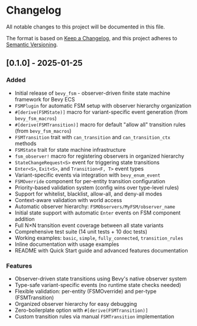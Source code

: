 # Changelog

All notable changes to this project will be documented in this file.

The format is based on [Keep a Changelog](https://keepachangelog.com/en/1.0.0/),
and this project adheres to [Semantic Versioning](https://semver.org/spec/v2.0.0.html).

## [0.1.0] - 2025-01-25

### Added
- Initial release of `bevy_fsm` - observer-driven finite state machine framework for Bevy ECS
- `FSMPlugin` for automatic FSM setup with observer hierarchy organization
- `#[derive(FSMState)]` macro for variant-specific event generation (from `bevy_fsm_macros`)
- `#[derive(FSMTransition)]` macro for default "allow all" transition rules (from `bevy_fsm_macros`)
- `FSMTransition` trait with `can_transition` and `can_transition_ctx` methods
- `FSMState` trait for state machine infrastructure
- `fsm_observer!` macro for registering observers in organized hierarchy
- `StateChangeRequest<S>` event for triggering state transitions
- `Enter<S>`, `Exit<S>`, and `Transition<F, T>` event types
- Variant-specific events via integration with `bevy_enum_event`
- `FSMOverride` component for per-entity transition configuration
- Priority-based validation system (config wins over type-level rules)
- Support for whitelist, blacklist, allow-all, and deny-all modes
- Context-aware validation with world access
- Automatic observer hierarchy: `FSMObservers/MyFSM/observer_name`
- Initial state support with automatic `Enter` events on FSM component addition
- Full N×N transition event coverage between all state variants
- Comprehensive test suite (14 unit tests + 10 doc tests)
- Working examples: `basic`, `simple`, `fully_connected`, `transition_rules`
- Inline documentation with usage examples
- README with Quick Start guide and advanced features documentation

### Features
- Observer-driven state transitions using Bevy's native observer system
- Type-safe variant-specific events (no runtime state checks needed)
- Flexible validation: per-entity (FSMOverride) and per-type (FSMTransition)
- Organized observer hierarchy for easy debugging
- Zero-boilerplate option with `#[derive(FSMTransition)]`
- Custom transition rules via manual `FSMTransition` implementation